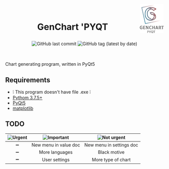  <img src="https://github.com/kryzasada/Chart/blob/master/Image/Icons/full-logo.png" 
      alt="GenChart 'PYQT" height="15%" width="15%" align="right">
     <br>
     
 # <p align="center">   GenChart 'PYQT </P> 

<div align="center">
  <img alt="GitHub last commit" src="https://img.shields.io/github/last-commit/kryzasada/GenChart-PYQT?color=blue">
  <img alt="GitHub tag (latest by date)" src="https://img.shields.io/github/v/tag/kryzasada/GenChart-PYQT?label=version">
</div> 

<br>
<br>



Chart generating program, written in PyQt5 


## Requirements
* &#x2755; This program doesn't have file .exe &#x2755;
* [Pythom 3.7.5+](https://www.python.org/downloads/)
* [PyQt5](https://pypi.org/project/PyQt5/)
* [matplotlib](https://matplotlib.org/downloads.html)

## TODO
|  ![Urgent](https://github.com/kryzasada/ReadMe-Photo/blob/master/Chart/TODO-table1.png) | ![Important](https://github.com/kryzasada/ReadMe-Photo/blob/master/Chart/TODO-table2.png) | ![Not urgent](https://github.com/kryzasada/ReadMe-Photo/blob/master/Chart/TODO-table3.png) |
| :------------: | :------------: | :------------: |
| &#x2796; | New menu in value doc |  New menu in settings doc |
| &#x2796; | More languages | Black motive |
| &#x2796; | User settings | More type of chart  |
